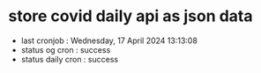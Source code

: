 # store covid daily api as json data

- last cronjob : Wednesday, 17 April 2024 13:13:08
- status og cron : success
- status daily cron : success
      
      